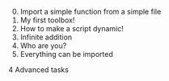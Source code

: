 0. Import a simple function from a simple file
1. My first toolbox!
2. How to make a script dynamic!
3. Infinite addition
4. Who are you?
5. Everything can be imported

4 Advanced tasks
